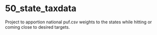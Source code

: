 # 50_state_taxdata

Project to apportion national puf.csv weights to the states while hitting or coming close to desired targets.

